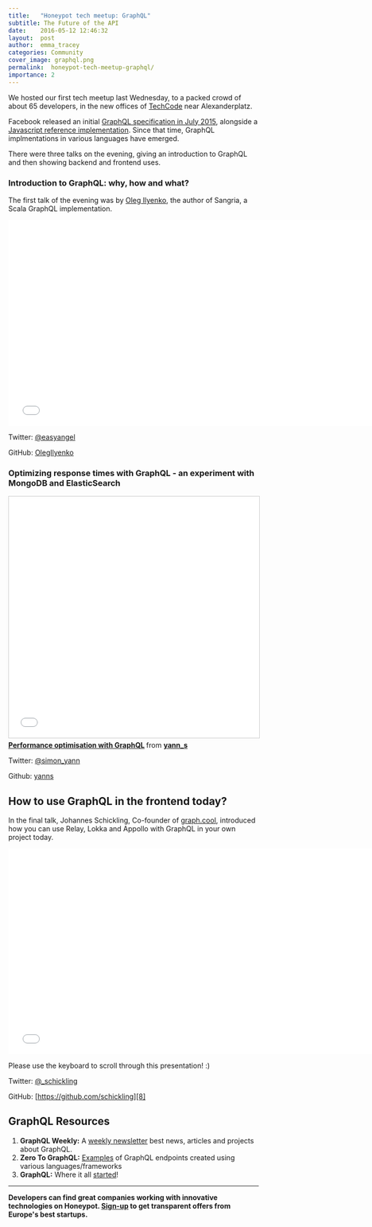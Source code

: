 ```yaml
---
title:   "Honeypot tech meetup: GraphQL"
subtitle: The Future of the API
date:    2016-05-12 12:46:32
layout:  post
author:  emma_tracey
categories: Community
cover_image: graphql.png
permalink:  honeypot-tech-meetup-graphql/
importance: 2
---
```


We hosted our first tech meetup last Wednesday, to a packed crowd of about 65 developers, in the new offices of [TechCode][1] near Alexanderplatz.

Facebook released an initial [GraphQL specification in July 2015][4], alongside a [Javascript reference implementation][5]. Since that time, GraphQL implmentations in various languages have emerged.

There were three talks on the evening, giving an introduction to GraphQL and then showing backend and frontend uses.

### Introduction to GraphQL: why, how and what?

The first talk of the evening was by [Oleg Ilyenko][9], the author of Sangria, a Scala GraphQL implementation.

<div class="responsive-slides">
  <iframe width="746" height="414" src="//olegilyenko.github.io/presentation-graphql-introduction/#/" frameborder="0" allowfullscreen=""></iframe>
</div>

Twitter: [@easyangel][10]

GitHub: [OlegIlyenko][6]

### Optimizing response times with GraphQL - an experiment with MongoDB and ElasticSearch

<div class="responsive-slides">
  <iframe src="//www.slideshare.net/slideshow/embed_code/key/JTEP86A2Uxm4u" width="595" height="485" frameborder="0" marginwidth="0" marginheight="0" scrolling="no" style="border:1px solid #CCC; border-width:1px; margin-bottom:5px; max-width: 100%;" allowfullscreen> </iframe> <div style="margin-bottom:5px"> <strong> <a href="//www.slideshare.net/yann_s/performance-optimisation-with-graphql" title="Performance optimisation with GraphQL" target="_blank">Performance optimisation with GraphQL</a> </strong> from <strong><a href="//www.slideshare.net/yann_s" target="_blank">yann_s</a></strong> </div>
</div>

Twitter: [@simon_yann][11]

Github: [yanns][7]

## How to use GraphQL in the frontend today?

In the final talk, Johannes Schickling, Co-founder of [graph.cool][13],  introduced  how you can use Relay, Lokka and Appollo with GraphQL in your own project today.

<div class="responsive-slides">
  <iframe width="746" height="414" src="//graphql-clients.surge.sh" frameborder="0" allowfullscreen=""></iframe>
</div>

Please use the keyboard to scroll through this presentation! :)

Twitter: [@_schickling][12]

GitHub: [https://github.com/schickling][8]

## GraphQL Resources

1. **GraphQL Weekly:** A [weekly newsletter][14] best news, articles and projects about GraphQL.
2. **Zero To GraphQL:** [Examples][15] of GraphQL endpoints created using various languages/frameworks
3. **GraphQL:** Where it all [started][16]!



* * *

**Developers can find great companies working with innovative technologies on Honeypot. [Sign-up][5] to get transparent offers from Europe's best startups.**

[1]: http://www.techcode.com/index.php?m=content&c=index&a=show&catid=28&id=10
[2]: https://www.honeypot.io/pages/how_does_it_work?utm_source=techmeetup
[3]: https://code.facebook.com/posts/1691455094417024/graphql-a-data-query-language/
[4]: https://facebook.github.io/graphql/
[5]: https://github.com/graphql/graphql-js
[6]: https://github.com/OlegIlyenko
[7]: https://github.com/yanns
[8]: https://github.com/schickling
[9]: http://blog.honeypot.io/berlin-scala-community/
[10]: https://twitter.com/easyangel
[11]: https://twitter.com/simon_yann
[12]: https://twitter.com/_schickling
[13]: https://graph.cool/
[14]: https://www.graphqlweekly.com/
[15]: http://bit.ly/zero-to-graphql
[16]: http://graphql.org
